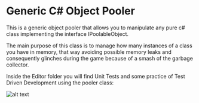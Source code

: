 # Generic C# Object Pooler

This is a generic object pooler that allows you to manipulate any pure c# class implementing the interface IPoolableObject.

The main purpose of this class is to manage how many instances of a class you have in memory, that way avoiding possible memory leaks and consequently glinches during the game because of a smash of the garbage collector.

Inside the Editor folder you will find Unit Tests and some practice of Test Driven Development using the pooler class:

![alt text](https://github.com/ycarowr/DesignPatterns/blob/master/Assets/GameProgramming/ObjectPooler/GenericPooler/Images/tdd%20generic%20pooler.GIF)

